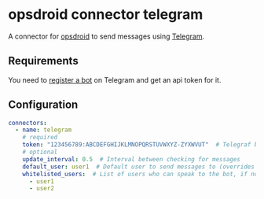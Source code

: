 # opsdroid connector telegram

A connector for [opsdroid](https://github.com/opsdroid/opsdroid) to send messages using [Telegram](https://telegram.org/).

## Requirements

You need to [register a bot](https://core.telegram.org/bots) on Telegram and get an api token for it.

## Configuration

```yaml
connectors:
  - name: telegram
    # required
    token: "123456789:ABCDEFGHIJKLMNOPQRSTUVWXYZ-ZYXWVUT"  # Telegraf bot token
    # optional
    update_interval: 0.5  # Interval between checking for messages
    default_user: user1  # Default user to send messages to (overrides default room in connector)
    whitelisted_users:  # List of users who can speak to the bot, if not set anyone can speak
      - user1
      - user2
```
